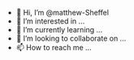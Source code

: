 - 👋 Hi, I’m @matthew-Sheffel
- 👀 I’m interested in ...
- 🌱 I’m currently learning ...
- 💞️ I’m looking to collaborate on ...
- 📫 How to reach me ...

<!---
matthew-Sheffel/matthew-Sheffel is a ✨ special ✨ repository because its `README.md` (this file) appears on your GitHub profile.
You can click the Preview link to take a look at your changes.
--->
